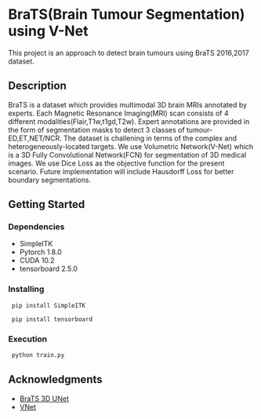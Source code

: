 # BraTS(Brain Tumour Segmentation) using V-Net

This project is an approach to detect brain tumours using BraTS 2016,2017 dataset.

## Description

BraTS is a dataset which provides multimodal 3D brain MRIs annotated by experts. Each Magnetic Resonance Imaging(MRI) scan consists of 4 different modalities(Flair,T1w,t1gd,T2w).
Expert annotations are provided in the form of segmentation masks to detect 3 classes of tumour- ED,ET,NET/NCR. The dataset is challening in terms of the complex and heterogeneously-located targets.
We use Volumetric Network(V-Net) which is a 3D Fully Convolutional Network(FCN) for segmentation of 3D medical images. We use Dice Loss as the objective function for the present scenario. Future implementation will include Hausdorff Loss for better boundary segmentations.

## Getting Started

### Dependencies

* SimpleITK
* Pytorch 1.8.0
* CUDA 10.2
* tensorboard 2.5.0

### Installing

```
 pip install SimpleITK
```
```
 pip install tensorboard
```

### Execution


```python
 python train.py
```


## Acknowledgments

* [BraTS 3D UNet](https://www.kaggle.com/polomarco/brats20-3dunet-3dautoencoder)
* [VNet](https://github.com/black0017/MedicalZooPytorch)
